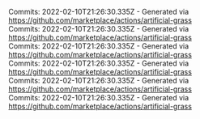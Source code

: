 Commits: 2022-02-10T21:26:30.335Z - Generated via https://github.com/marketplace/actions/artificial-grass
<br>
Commits: 2022-02-10T21:26:30.335Z - Generated via https://github.com/marketplace/actions/artificial-grass
<br>
Commits: 2022-02-10T21:26:30.335Z - Generated via https://github.com/marketplace/actions/artificial-grass
<br>
Commits: 2022-02-10T21:26:30.335Z - Generated via https://github.com/marketplace/actions/artificial-grass
<br>
Commits: 2022-02-10T21:26:30.335Z - Generated via https://github.com/marketplace/actions/artificial-grass
<br>
Commits: 2022-02-10T21:26:30.335Z - Generated via https://github.com/marketplace/actions/artificial-grass
<br>
